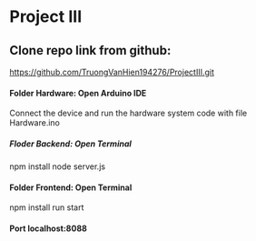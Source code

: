 # Project III

## Clone repo link from github:
https://github.com/TruongVanHien194276/ProjectIII.git

#### Folder Hardware: Open Arduino IDE
Connect the device and run the hardware system code with file Hardware.ino

##### Floder Backend: Open Terminal
npm install
node server.js

#### Folder Frontend: Open Terminal
npm install
run start
	
#### Port localhost:8088
